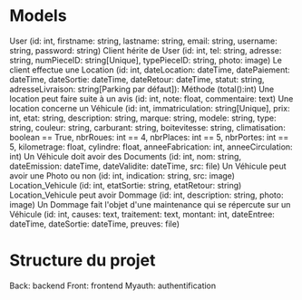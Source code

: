 # Models

User (id: int, firstname: string, lastname: string, email: string, username: string, password: string)
Client hérite de User (id: int, tel: string, adresse: string, numPieceID: string[Unique], typePieceID: string, photo: image)
Le client effectue une Location (id: int, dateLocation: dateTime, datePaiement: dateTime, dateSortie: dateTime, dateRetour: dateTime, statut: string, adresseLivraison: string[Parking par défaut]): Méthode (total():int)
Une location peut faire suite à un avis (id: int, note: float, commentaire: text)
Une location concerne un Véhicule (id: int, immatriculation: string[Unique], prix: int, etat: string, description: string, marque: string, modele: string, type: string, couleur: string, carburant: string, boitevitesse: string, climatisation: boolean == True, nbrRoues: int == 4, nbrPlaces: int == 5, nbrPortes: int == 5, kilometrage: float, cylindre: float, anneeFabrication: int, anneeCirculation: int)
Un Véhicule doit avoir des Documents (id: int, nom: string, dateEmission: dateTime, dateValidite: dateTime, src: file)
Un Véhicule peut avoir une Photo ou non (id: int, indication: string, src: image)
Location_Vehicule (id: int, etatSortie: string, etatRetour: string)
Location_Vehicule peut avoir Dommage (id: int, description: string, photo: image)
Un Dommage fait l'objet d'une maintenance qui se répercute sur un Véhicule (id: int, causes: text, traitement: text, montant: int, dateEntree: dateTime, dateSortie: dateTime, preuves: file)

# Structure du projet

Back: backend
Front: frontend
Myauth: authentification
